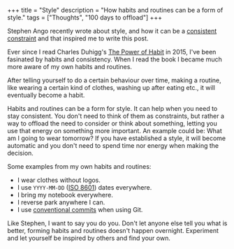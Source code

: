 +++
title = "Style"
description = "How habits and routines can be a form of style."
tags = ["Thoughts", "100 days to offload"]
+++

Stephen Ango recently wrote about style, and how it can be a [consistent
constraint][ango_post] and that inspired me to write this post.

Ever since I read Charles Duhigg's [The Power of Habit][habit_book] in 2015,
I've been fasinated by habits and consistency. When I read the book I became
much more aware of my own habits and routines.

After telling yourself to do a certain behaviour over time, making a routine,
like wearing a certain kind of clothes, washing up after eating etc., it will
eventually become a habit.

Habits and routines can be a form for style. It can help when you need to stay
consistent. You don't need to think of them as constraints, but rather a way to
offload the need to consider or think about something, letting you use that
energy on something more important. An example could be: What am I going to wear
tomorrow? If you have established a style, it will become automatic and you
don't need to spend time nor energy when making the decision.

Some examples from my own habits and routines:

- I wear clothes without logos.
- I use `YYYY-MM-DD` ([ISO 8601][iso]) dates everywhere.
- I bring my notebook everywhere.
- I reverse park anywhere I can.
- I use [conventional commits][con_commit] when using Git.

Like Stephen, I want to say you do you. Don't let anyone else tell you what is
better, forming habits and routines doesn't happen overnight. Experiment and let
yourself be inspired by others and find your own.

[ango_post]: https://stephango.com/style
[habit_book]: https://en.wikipedia.org/wiki/The_Power_of_Habit
[iso]: https://en.wikipedia.org/wiki/ISO_8601
[con_commit]: https://www.conventionalcommits.org/en/v1.0.0/
